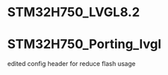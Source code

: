 # STM32H750_LVGL8.2
STM32H750_Porting_lvgl
=================
edited config header for reduce flash usage

